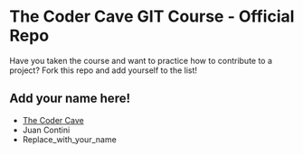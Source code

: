 # The Coder Cave GIT Course - Official Repo

Have you taken the course and want to practice how to contribute to a project?
Fork this repo and add yourself to the list!

## Add your name here!

- [The Coder Cave](https://thecodercave.com/)
- Juan Contini
- Replace_with_your_name
